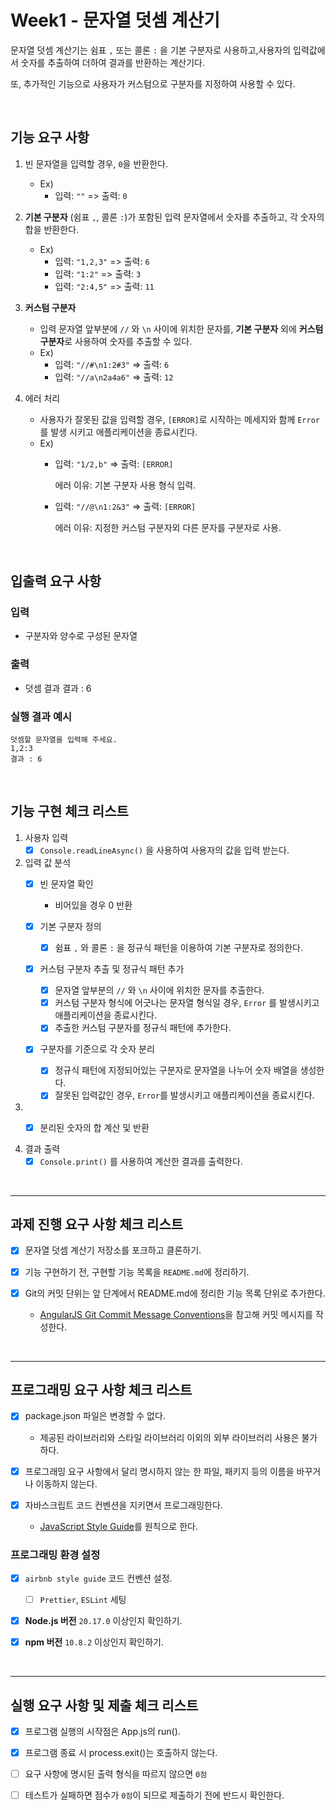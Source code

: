 # Week1 - 문자열 덧셈 계산기
문자열 덧셈 계산기는 쉼표 `,` 또는 콜론 `:` 을 기본 구분자로 사용하고,사용자의 입력값에서 숫자를 추출하여 더하여 결과를 반환하는 계산기다. 

또, 추가적인 기능으로 사용자가 커스텀으로 구분자를 지정하여 사용할 수 있다.

&nbsp;

## 기능 요구 사항

1. 빈 문자열을 입력할 경우, `0`을 반환한다.
    - Ex) 
        - 입력: `""` => 출력: `0`

2. **기본 구분자** (쉼표 `,`, 콜론 `:`)가 포함된 입력 문자열에서 숫자를 추출하고, 각 숫자의 합을 반환한다.
    - Ex) 
        - 입력: `"1,2,3"` => 출력: `6`
        - 입력: `"1:2"` => 출력: `3`
        - 입력: `"2:4,5"` => 출력: `11`

3. **커스텀 구분자**
    - 입력 문자열 앞부분에 `//` 와 `\n` 사이에 위치한 문자를, **기본 구분자** 외에 **커스텀 구분자**로 사용하여 숫자를 추출할 수 있다.
    - Ex)
        - 입력: `"//#\n1:2#3"` => 출력: `6`
        - 입력: `"//a\n2a4a6"` => 출력: `12`

4. 에러 처리
    - 사용자가 잘못된 값을 입력할 경우, `[ERROR]`로 시작하는 메세지와 함께 `Error` 를 발생 시키고 애플리케이션을 종료시킨다.
    - Ex) 
        - 입력: `"1/2,b"` => 출력: `[ERROR]`

            에러 이유: 기본 구분자 사용 형식 입력.
            
        - 입력: `"//@\n1:2&3"` => 출력: `[ERROR]`
        
            에러 이유: 지정한 커스텀 구분자외 다른 문자를 구분자로 사용.

&nbsp;

## 입출력 요구 사항

### 입력
- 구분자와 양수로 구성된 문자열

### 출력
- 덧셈 결과
결과 : 6

### 실행 결과 예시
```
덧셈할 문자열을 입력해 주세요.
1,2:3
결과 : 6
```

&nbsp;

## 기능 구현 체크 리스트

1. 사용자 입력
    - [x] `Console.readLineAsync()` 을 사용하여 사용자의 값을 입력 받는다.

2. 입력 값 분석
    - [x] 빈 문자열 확인
        - 비어있을 경우 0 반환

    - [x] 기본 구분자 정의
        - [x] 쉼표 `,` 와 콜론 `:` 을 정규식 패턴을 이용하여 기본 구분자로 정의한다.
    
    - [x] 커스텀 구분자 추출 및 정규식 패턴 추가
        - [x] 문자열 앞부분의 `//` 와 `\n` 사이에 위치한 문자를 추출한다.
        - [x] 커스텀 구분자 형식에 어긋나는 문자열 형식일 경우, `Error` 를 발생시키고 애플리케이션을 종료시킨다.
        - [x] 추출한 커스텀 구분자를 정규식 패턴에 추가한다.
    
    - [x] 구분자를 기준으로 각 숫자 분리
        - [x] 정규식 패턴에 지정되어있는 구분자로 문자열을 나누어 숫자 배열을 생성한다.
        - [x] 잘못된 입력값인 경우, `Error`를 발생시키고 애플리케이션을 종료시킨다.

3. - [x] 분리된 숫자의 합 계산 및 반환
    
        
4. 결과 출력
    - [x] `Console.print()` 를 사용하여 계산한 결과를 출력한다.

&nbsp;

---
## 과제 진행 요구 사항 체크 리스트

- [x] 문자열 덧셈 계산기 저장소를 포크하고 클론하기.

- [x] 기능 구현하기 전, 구현할 기능 목록을 `README.md`에 정리하기.

- [x] Git의 커밋 단위는 앞 단계에서 README.md에 정리한 기능 목록 단위로 추가한다.
    - [AngularJS Git Commit Message Conventions](https://gist.github.com/stephenparish/9941e89d80e2bc58a153)을 참고해 커밋 메시지를 작성한다.

&nbsp;

---

## 프로그래밍 요구 사항 체크 리스트

- [x] package.json 파일은 변경할 수 없다.
    - 제공된 라이브러리와 스타일 라이브러리 이외의 외부 라이브러리 사용은 불가하다.

- [x] 프로그래밍 요구 사항에서 달리 명시하지 않는 한 파일, 패키지 등의 이름을 바꾸거나 이동하지 않는다.

- [x] 자바스크립트 코드 컨벤션을 지키면서 프로그래밍한다.
    - [JavaScript Style Guide](https://github.com/airbnb/javascript)를 원칙으로 한다.


### 프로그래밍 환경 설정

- [x] `airbnb style guide` 코드 컨벤션 설정.
    - [ ] `Prettier`, `ESLint` 세팅

- [x] **Node.js 버전** `20.17.0` 이상인지 확인하기.

- [x] **npm 버전** `10.8.2` 이상인지 확인하기.


&nbsp;

---

## 실행 요구 사항 및 제출 체크 리스트

- [x] 프로그램 실행의 시작점은 App.js의 run().

- [x] 프로그램 종료 시 process.exit()는 호출하지 않는다.

- [ ] 요구 사항에 명시된 출력 형식을 따르지 않으면 `0점`

- [ ] 테스트가 실패하면 점수가 `0점`이 되므로 제출하기 전에 반드시 확인한다.